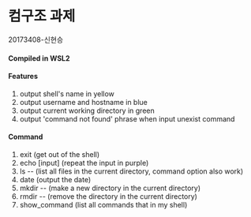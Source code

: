 # 컴구조 과제
20173408-신현승

#### Compiled in WSL2

#### Features
1. output shell's name in yellow
2. output username and hostname in blue
3. output current working directory in green
4. output 'command not found' phrase when input unexist command

#### Command
1. exit (get out of the shell)
2. echo [input] (repeat the input in purple)
3. ls -- (list all files in the current directory, command option also work)
4. date (output the date)
5. mkdir -- (make a new directory in the current directory)
6. rmdir -- (remove the directory in the current directory)
7. show_command (list all commands that in my shell)
